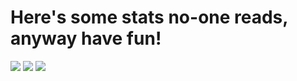<h1>Here's some stats no-one reads, anyway have fun!</h1>
<div display="inline">
    <img src="https://github-readme-stats.vercel.app/api?username=MichalDakowicz&show_icons=true&theme=transparent" />
    <img src="https://github-readme-stats.vercel.app/api/top-langs/?username=MichalDakowicz&layout=compact&theme=transparent" />
    <img src="https://github-readme-stats.vercel.app/api/wakatime/?username=MichalDakowicz&layout=compact&theme=transparent" />
</div>
